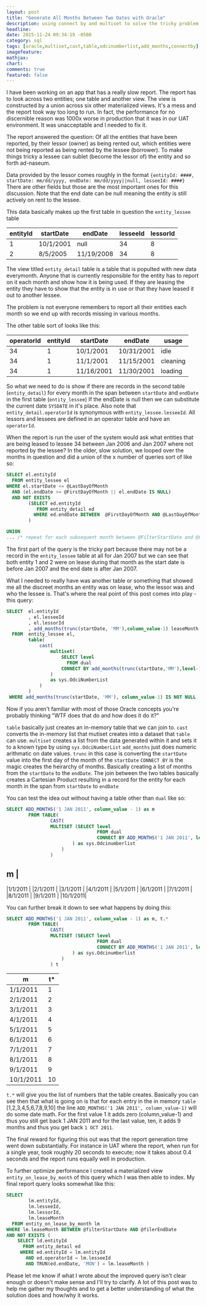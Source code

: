 ```yaml
---
layout: post
title: "Generate All Months Between Two Dates with Oracle"
description: using connect by and multiset to solve the tricky problem of finding all months between two dates in oracle.
headline:
date: 2015-11-24 09:34:19 -0500
category: sql
tags: [oracle,multiset,cast,table,odcinumberlist,add_months,connectby]
imagefeature:
mathjax:
chart:
comments: true
featured: false
---
```


I have been working on an app that has a really slow report.  The report has to look across two entities; one table and another view.  The view is constructed by a union across six other materialized views.  It's a mess and the report took way too long to run.  In fact, the performance for no discernible reason was 1000x worse in production that it was in our UAT environment.  It was unacceptable and I needed to fix it.

The report answered the question: Of all the entities that have been reported, by their lessor (owner) as being rented out, which entities were not being reported as being rented by the lessee (borrower).  To make things tricky a lessee can sublet (become the lessor of) the entity and so forth ad-naseum.

Data provided by the lessor comes roughly in the format `{entityId: ####, startDate: mm/dd/yyyy, endDate: mm/dd/yyyy||null, lesseeId: ####}`  There are other fields but those are the most important ones for this discussion.  Note that the end date can be null meaning the entity is still actively on rent to the lessee.

This data basically makes up the first table in question the `entity_lessee` table


|entityId|startDate|endDate	  |lesseeId|lessorId|
|--------|---------|----------|--------|--------|
| 1		 |10/1/2001|null   	  |34      |8       |
| 2		 |8/5/2005 |11/19/2008|34      |8		|


The view titled `entity_detail` table is a table that is populted with new data everymonth.  Anyone that is currently responsible for the entity has to report on it each month and show how it is being used.  If they are leasing the entity they have to show that the entity is in use or that they have leased it out to another lessee.

The problem is not everyone remembers to report all their entities each month so we end up with records missing in various months.


The other table sort of looks like this:

|operatorId|entityId|startDate |endDate   |usage   |
|----------|--------|--------- |----------|--------|
| 34	   | 1      | 10/1/2001|10/31/2001|idle    |
| 34	   | 1		| 11/1/2001|11/15/2001|cleaning|
| 34	   | 1		|11/16/2001|11/30/2001|loading |


So what we need to do is show if there are records in the second table (`entity_detail`) for every month in the span between `startDate` and `endDate` in the first table (`entity_lessee`)  If the endDate is null then we can substitute the current date `SYSDATE` in it's place.  Also note that `entity_detail.operatorId` is synonymous with `entity_lessee.lesseeId`.  All lessors and lessees are defined in an operator table and have an `operatorId`.


When the report is run the user of the system would ask what entities that are being leased to lessee 34 between Jan 2006 and Jan 2007 where not reported by the lessee?  In the older, slow solution, we looped over the months in question and did a union of the x number of queries sort of like so:

```sql
SELECT el.entityId
  FROM entity_lessee el
WHERE el.startDate <= @LastDayOfMonth
  AND (el.endDate >= @FirstDayOfMonth || el.endDate IS NULL)
  AND NOT EXISTS
		(SELECT ed.entityId
  		   FROM entity_detail ed
		  WHERE ed.endDate BETWEEN  @FirstDayOfMonth AND @LastDayOfMonth
        )

UNION
... /* repeat for each subsequent month between @FilterStartDate and @FilterEndDate */
```

The first part of the query is the tricky part because there may not be a record in the `entity_lessee` table at all for Jan 2007 but we can see that both entity 1 and 2 were on lease during that month as the start date is before Jan 2007 and the end date is after Jan 2007.

What I needed to really have was another table or something that showed me all the discreet months an entity was on lease, who the lessor was and who the lessee is.  That's where the real point of this post comes into play - this query:

```sql
SELECT	el.entityId
	 	, el.lesseeId
		, el.lessorId
		, add_months(trunc(startDate, 'MM'),column_value-1) leaseMonth
  FROM  entity_lessee el,
		table(
			cast(
				multiset(
					SELECT level
					  FROM dual
					CONNECT BY add_months(trunc(startDate,'MM'),level-1) <= NVL(endDate, SYSDATE)
				)
				as sys.OdciNumberList
			)
		)
 WHERE add_months(trunc(startDate, 'MM'), column_value-1) IS NOT NULL
```

Now if you aren't familiar with most of those Oracle concepts you're probably thinking "WTF does that do and how does it do it?"

`table` basically just creates an in-memory table that we can join to.
`cast` converts the in-memory list that mutiset creates into a dataset that `table` can use.
`multiset` creates a list from the data generated within it and sets it to a known type by using `sys.OdciNumberList`
`add_months` just does numeric arithmatic on date values.
`trunc` in this case is converting the `startDate` value into the first day of the month of the `startDate`
`CONNECT BY` is the magic creates the heirarchy of months.  Basically creating a list of months from the `startDate` to the `endDate`.  The join between the two tables basically creates a Cartesian Product resulting in a record for the entity for each month in the span from `startDate` to `endDate`


You can test the idea out without having a table other than `dual` like so:

```sql
SELECT ADD_MONTHS('1 JAN 2011', column_value - 1) as m
		FROM TABLE(
				CAST(
				MULTISET (SELECT level
								 FROM dual
								 CONNECT BY ADD_MONTHS('1 JAN 2011', level - 1) <= '1 OCT 2011'
						) as sys.Odcinumberlist
					)
				)
```

m         |
-----------
|1/1/2011 |
|2/1/2011 |
|3/1/2011 |
|4/1/2011 |
|5/1/2011 |
|6/1/2011 |
|7/1/2011 |
|8/1/2011 |
|9/1/2011 |
|10/1/2011|


You can further break it down to see what happens by doing this:

```sql
SELECT ADD_MONTHS('1 JAN 2011', column_value - 1) as m, t.*
		FROM TABLE(
				CAST(
				MULTISET (SELECT level
								 FROM dual
								 CONNECT BY ADD_MONTHS('1 JAN 2011', level - 1) <= '1 OCT 2011'
						) as sys.Odcinumberlist
					)
				) t
```


| m        |t*|
|---------|---|
|1/1/2011 | 1|
|2/1/2011 | 2|
|3/1/2011 | 3|
|4/1/2011 | 4|
|5/1/2011 | 5|
|6/1/2011 | 6|
|7/1/2011 | 7|
|8/1/2011 | 8|
|9/1/2011 | 9|
|10/1/2011| 10|


`t.*` will give you the list of numbers that the table creates.  Basically you can see then that what is going on is that for each entry in the in memory `table` [1,2,3,4,5,6,7,8,9,10] the line `ADD_MONTHS('1 JAN 2011', column_value-1)` will do some date math.  For the first value 1 it adds zero (column_value-1) and thus you still get back 1 JAN 2011 and for the last value, ten, it adds 9 months and thus you get back `1 OCT 2011`.


The final reward for figuring this out was that the report generation time went down substantially.  For instance in UAT where the report, when run for a single year, took roughly 20 seconds to execute; now it takes about 0.4 seconds and the report runs equally well in production.

To further optimize performance I created a materialized view `entity_on_lease_by_month` of this query which I was then able to index.  My final report query looks somewhat like this:

```sql
SELECT
		lm.entityId,
		lm.lesseeId,
		lm.lessorId,
		lm.leaseMonth
  FROM entity_on_lease_by_month lm
WHERE lm.leaseMonth BETWEEN @filterStartDate AND @filerEndDate
AND NOT EXISTS (
	SELECT ld.entityId
      FROM entity_detail ed
	 WHERE ed.entityId = lm.entityId
	   AND ed.operatorId = lm.lesseeId
	   AND TRUN(ed.endDate, 'MON') = lm.leaseMonth )
```

Please let me know if what I wrote about the improved query isn't clear enough or doesn't make sense and I'll try to clarify.  A lot of this post was to help me gather my thoughts and to get a better understanding of what the solution does and how/why it works.

